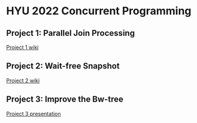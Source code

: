 # HYU 2022 Concurrent Programming


## Project 1: Parallel Join Processing


[Project 1 wiki](https://github.com/hckim96/cp2022/blob/master/project1/submission/p1wiki.md)


## Project 2: Wait-free Snapshot


[Project 2 wiki](https://github.com/hckim96/cp2022/blob/master/project2/p2wiki.md)


## Project 3: Improve the Bw-tree


[Project 3 presentation](https://github.com/hckim96/cp2022/blob/master/project3/CP_P3_presentation.pdf)